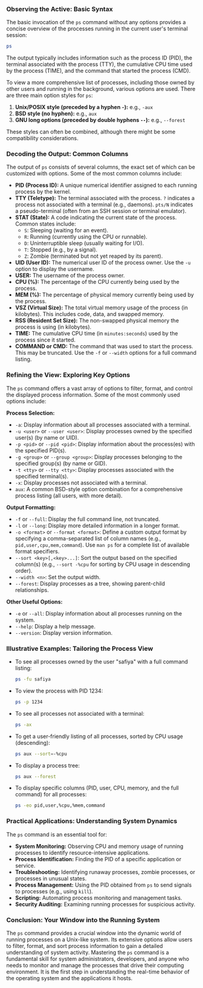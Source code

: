 ### Observing the Active: Basic Syntax

The basic invocation of the `ps` command without any options provides a concise overview of the processes running in the current user's terminal session:

```bash
ps
```

The output typically includes information such as the process ID (PID), the terminal associated with the process (TTY), the cumulative CPU time used by the process (TIME), and the command that started the process (CMD).

To view a more comprehensive list of processes, including those owned by other users and running in the background, various options are used. There are three main option styles for `ps`:

1.  **Unix/POSIX style (preceded by a hyphen `-`):** e.g., `-aux`
2.  **BSD style (no hyphen):** e.g., `aux`
3.  **GNU long options (preceded by double hyphens `--`):** e.g., `--forest`

These styles can often be combined, although there might be some compatibility considerations.

### Decoding the Output: Common Columns

The output of `ps` consists of several columns, the exact set of which can be customized with options. Some of the most common columns include:

- **PID (Process ID):** A unique numerical identifier assigned to each running process by the kernel.
- **TTY (Teletype):** The terminal associated with the process. `?` indicates a process not associated with a terminal (e.g., daemons). `pts/N` indicates a pseudo-terminal (often from an SSH session or terminal emulator).
- **STAT (State):** A code indicating the current state of the process. Common states include:
  - `S`: Sleeping (waiting for an event).
  - `R`: Running (currently using the CPU or runnable).
  - `D`: Uninterruptible sleep (usually waiting for I/O).
  - `T`: Stopped (e.g., by a signal).
  - `Z`: Zombie (terminated but not yet reaped by its parent).
- **UID (User ID):** The numerical user ID of the process owner. Use the `-u` option to display the username.
- **USER:** The username of the process owner.
- **CPU (%):** The percentage of the CPU currently being used by the process.
- **MEM (%):** The percentage of physical memory currently being used by the process.
- **VSZ (Virtual Size):** The total virtual memory usage of the process (in kilobytes). This includes code, data, and swapped memory.
- **RSS (Resident Set Size):** The non-swapped physical memory the process is using (in kilobytes).
- **TIME:** The cumulative CPU time (in `minutes:seconds`) used by the process since it started.
- **COMMAND or CMD:** The command that was used to start the process. This may be truncated. Use the `-f` or `--width` options for a full command listing.

### Refining the View: Exploring Key Options

The `ps` command offers a vast array of options to filter, format, and control the displayed process information. Some of the most commonly used options include:

**Process Selection:**

- `-a`: Display information about all processes associated with a terminal.
- `-u <user>` or `--user <user>`: Display processes owned by the specified user(s) (by name or UID).
- `-p <pid>` or `--pid <pid>`: Display information about the process(es) with the specified PID(s).
- `-g <group>` or `--group <group>`: Display processes belonging to the specified group(s) (by name or GID).
- `-t <tty>` or `--tty <tty>`: Display processes associated with the specified terminal(s).
- `-x`: Display processes not associated with a terminal.
- `aux`: A common BSD-style option combination for a comprehensive process listing (all users, with more detail).

**Output Formatting:**

- `-f` or `--full`: Display the full command line, not truncated.
- `-l` or `--long`: Display more detailed information in a longer format.
- `-o <format>` or `--format <format>`: Define a custom output format by specifying a comma-separated list of column names (e.g., `pid,user,cpu,mem,command`). Use `man ps` for a complete list of available format specifiers.
- `--sort <key>[,<key>...]`: Sort the output based on the specified column(s) (e.g., `--sort -%cpu` for sorting by CPU usage in descending order).
- `--width <n>`: Set the output width.
- `--forest`: Display processes as a tree, showing parent-child relationships.

**Other Useful Options:**

- `-e` or `--all`: Display information about all processes running on the system.
- `--help`: Display a help message.
- `--version`: Display version information.

### Illustrative Examples: Tailoring the Process View

- To see all processes owned by the user "safiya" with a full command listing:
  ```bash
  ps -fu safiya
  ```
- To view the process with PID 1234:
  ```bash
  ps -p 1234
  ```
- To see all processes not associated with a terminal:
  ```bash
  ps -ax
  ```
- To get a user-friendly listing of all processes, sorted by CPU usage (descending):
  ```bash
  ps aux --sort=-%cpu
  ```
- To display a process tree:
  ```bash
  ps aux --forest
  ```
- To display specific columns (PID, user, CPU, memory, and the full command) for all processes:
  ```bash
  ps -eo pid,user,%cpu,%mem,command
  ```

### Practical Applications: Understanding System Dynamics

The `ps` command is an essential tool for:

- **System Monitoring:** Observing CPU and memory usage of running processes to identify resource-intensive applications.
- **Process Identification:** Finding the PID of a specific application or service.
- **Troubleshooting:** Identifying runaway processes, zombie processes, or processes in unusual states.
- **Process Management:** Using the PID obtained from `ps` to send signals to processes (e.g., using `kill`).
- **Scripting:** Automating process monitoring and management tasks.
- **Security Auditing:** Examining running processes for suspicious activity.

### Conclusion: Your Window into the Running System

The `ps` command provides a crucial window into the dynamic world of running processes on a Unix-like system. Its extensive options allow users to filter, format, and sort process information to gain a detailed understanding of system activity. Mastering the `ps` command is a fundamental skill for system administrators, developers, and anyone who needs to monitor and manage the processes that drive their computing environment. It is the first step in understanding the real-time behavior of the operating system and the applications it hosts.
